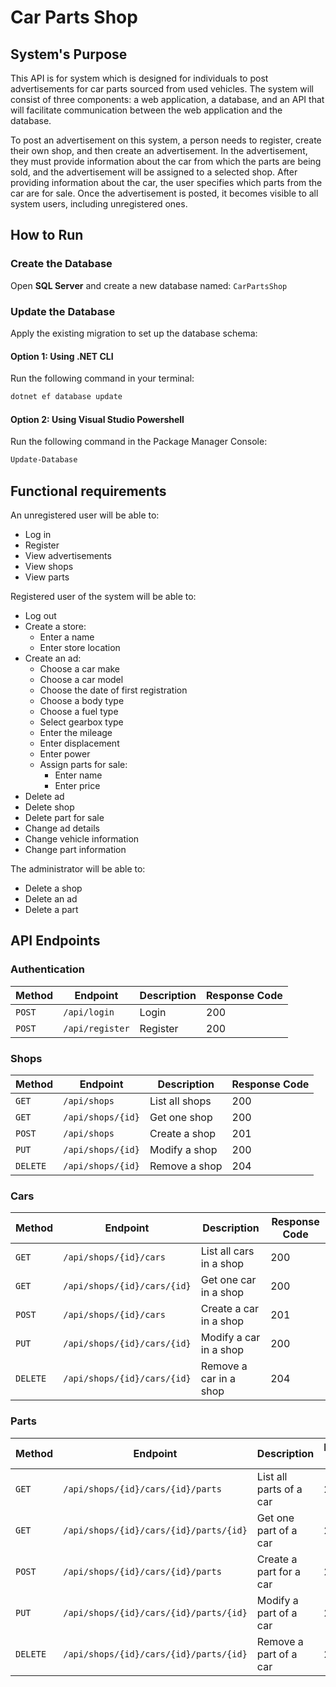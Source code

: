 # Car Parts Shop

##	System's Purpose
This API is for system which is designed for individuals to post advertisements for car parts sourced from used vehicles. The system will consist of three components: a web application, a database, and an API that will facilitate communication between the web application and the database.

To post an advertisement on this system, a person needs to register, create their own shop, and then create an advertisement. In the advertisement, they must provide information about the car from which the parts are being sold, and the advertisement will be assigned to a selected shop. After providing information about the car, the user specifies which parts from the car are for sale. Once the advertisement is posted, it becomes visible to all system users, including unregistered ones.

## How to Run

### Create the Database  
Open **SQL Server** and create a new database named: `CarPartsShop`
### Update the Database
Apply the existing migration to set up the database schema:
#### Option 1: Using .NET CLI
Run the following command in your terminal:
```bash
dotnet ef database update
```
#### Option 2: Using Visual Studio Powershell
Run the following command in the Package Manager Console:
```bash
Update-Database
```

##	Functional requirements
An unregistered user will be able to:
- Log in
- Register
- View advertisements
- View shops
- View parts

Registered user of the system will be able to:
- Log out
- Create a store:
    - Enter a name
    - Enter store location
- Create an ad:
    - Choose a car make
    - Choose a car model
    - Choose the date of first registration
    - Choose a body type
    - Choose a fuel type
    - Select gearbox type
    - Enter the mileage
    - Enter displacement
    - Enter power
    - Assign parts for sale:
        - Enter name
        - Enter price
- Delete ad
- Delete shop
- Delete part for sale
- Change ad details
- Change vehicle information
- Change part information

The administrator will be able to:
- Delete a shop
- Delete an ad
- Delete a part

## API Endpoints

### Authentication
| Method    | Endpoint                   | Description        | Response Code |
|-----------|----------------------------|--------------------|---------------|
| `POST`    | `/api/login`               | Login              | 200           |
| `POST`    | `/api/register`            | Register           | 200           |

### Shops
| Method    | Endpoint                   | Description        | Response Code |
|-----------|----------------------------|--------------------|---------------|
| `GET`     | `/api/shops`               | List all shops     | 200           |
| `GET`     | `/api/shops/{id}`          | Get one shop       | 200           |
| `POST`    | `/api/shops`               | Create a shop      | 201           |
| `PUT`     | `/api/shops/{id}`          | Modify a shop      | 200           |
| `DELETE`  | `/api/shops/{id}`          | Remove a shop      | 204           |

### Cars
| Method    | Endpoint                            | Description               | Response Code |
|-----------|-------------------------------------|---------------------------|---------------|
| `GET`     | `/api/shops/{id}/cars`              | List all cars in a shop   | 200           |
| `GET`     | `/api/shops/{id}/cars/{id}`         | Get one car in a shop     | 200           |
| `POST`    | `/api/shops/{id}/cars`              | Create a car in a shop    | 201           |
| `PUT`     | `/api/shops/{id}/cars/{id}`         | Modify a car in a shop    | 200           |
| `DELETE`  | `/api/shops/{id}/cars/{id}`         | Remove a car in a shop    | 204           |

### Parts
| Method    | Endpoint                                       | Description                  | Response Code |
|-----------|------------------------------------------------|------------------------------|---------------|
| `GET`     | `/api/shops/{id}/cars/{id}/parts`              | List all parts of a car      | 200           |
| `GET`     | `/api/shops/{id}/cars/{id}/parts/{id}`         | Get one part of a car        | 200           |
| `POST`    | `/api/shops/{id}/cars/{id}/parts`              | Create a part for a car      | 201           |
| `PUT`     | `/api/shops/{id}/cars/{id}/parts/{id}`         | Modify a part of a car       | 200           |
| `DELETE`  | `/api/shops/{id}/cars/{id}/parts/{id}`         | Remove a part of a car       | 204           |


